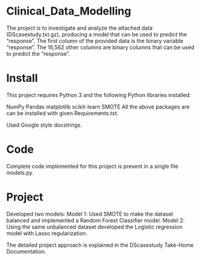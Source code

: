 # Clinical_Data_Modelling
The project is to investigate and analyze the attached data (DScasestudy.txt.gz), producing a model that can be used to predict the “response”. The first column of the provided data is the binary variable “response”. The 16,562 other columns are binary columns that can be used to predict the “response”.

# Install
This project requires Python 3 and the following Python libraries installed:

NumPy
Pandas
matplotlib
scikit-learn
SMOTE
All the above packages are can be installed with given Requirements.txt.

Used Google style docstrings.

# Code
Complete code implemented for this project is present in a single file models.py.

# Project
Developed two models: Model 1: Used SMOTE to make the dataset balanced and implemented a Random Forest Classifier model. Model 2: Using the same unbalanced dataset developed the Logistic regression model with Lasso regularization.

The detailed project approach is explained in the DScasestudy Take-Home Documentation.
